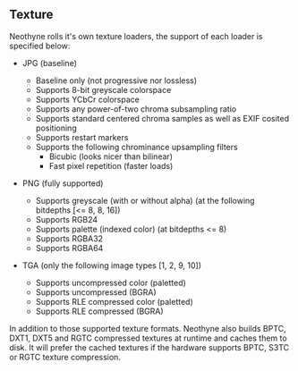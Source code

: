 ## Texture
Neothyne rolls it's own texture loaders, the support of each loader is specified
below:

* JPG (baseline)
  * Baseline only (not progressive nor lossless)
  * Supports 8-bit greyscale colorspace
  * Supports YCbCr colorspace
  * Supports any power-of-two chroma subsampling ratio
  * Supports standard centered chroma samples as well as EXIF cosited positioning
  * Supports restart markers
  * Supports the following chrominance upsampling filters
    * Bicubic (looks nicer than bilinear)
    * Fast pixel repetition (faster loads)

* PNG (fully supported)
  * Supports greyscale (with or without alpha) (at the following bitdepths [<= 8, 8, 16])
  * Supports RGB24
  * Supports palette (indexed color) (at bitdepths <= 8)
  * Supports RGBA32
  * Supports RGBA64

* TGA (only the following image types [1, 2, 9, 10])
  * Supports uncompressed color (paletted)
  * Supports uncompressed (BGRA)
  * Supports RLE compressed color (paletted)
  * Supports RLE compressed (BGRA)

In addition to those supported texture formats. Neothyne also builds BPTC, DXT1,
DXT5 and RGTC compressed textures at runtime and caches them to disk. It will
prefer the cached textures if the hardware supports BPTC, S3TC or RGTC texture
compression.
